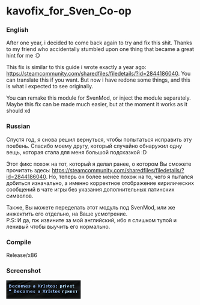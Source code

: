 # kavofix_for_Sven_Co-op
### English
After one year, i decided to come back again to try and fix this shit. Thanks to my friend who accidentally stumbled upon one thing that became a great hint for me :D

This fix is similar to this guide i wrote exactly a year ago: https://steamcommunity.com/sharedfiles/filedetails/?id=2844186040. 
You can translate this if you want. But now i have redone some things, and this is what i expected to see originally.

You can remake this module for SvenMod, or inject the module separately. <br>Maybe this fix can be made much easier, but at the moment it works as it should xd

### Russian
Спустя год, я снова решил вернуться, чтобы попытаться исправить эту поебень. Спасибо моему другу, который случайно обнаружил одну вещь, которая стала для меня большой подсказкой :D

Этот фикс похож на тот, который я делал ранее, о котором Вы сможете прочитать здесь: https://steamcommunity.com/sharedfiles/filedetails/?id=2844186040. Но, теперь он более менее
похож на то, чего я пытался добиться изначально, а именно корректное отображение кирилических сообщений в чате игры без указания дополнительных латинских символов.

Также, Вы можете переделать этот модуль под SvenMod, или же инжектить его отдельно, на Ваше усмотрение.<br>
P.S: И да, пж извините за мой английский, ибо я слишком тупой и ленивый чтобы выучить его нормально.

### Compile
Release/x86

### Screenshot
![Image alt](https://github.com/kekekekkek/kavofix_for_Sven_Co-op/blob/main/img/Screenshot_1.png)
